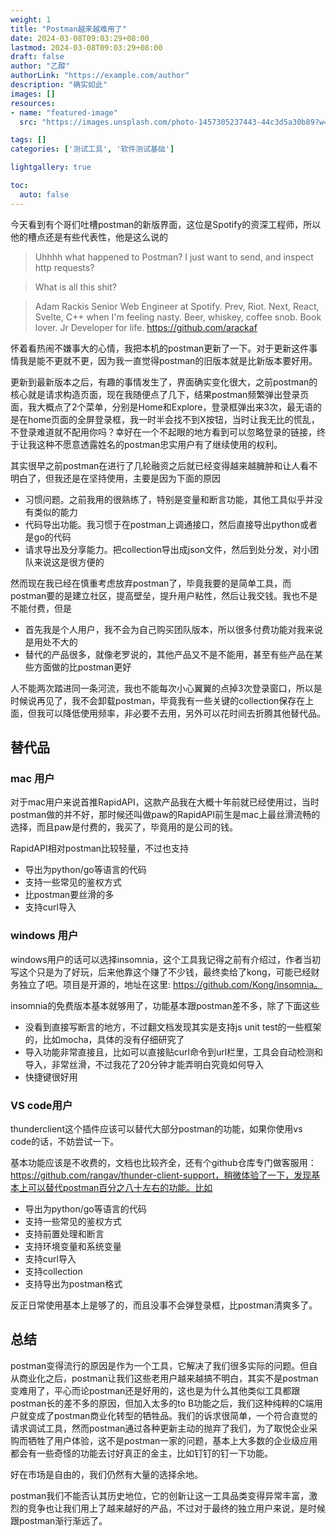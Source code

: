```yaml
---
weight: 1
title: "Postman越来越难用了"
date: 2024-03-08T09:03:29+08:00
lastmod: 2024-03-08T09:03:29+08:00
draft: false
author: "乙醇"
authorLink: "https://example.com/author"
description: "确实如此"
images: []
resources:
- name: "featured-image"
  src: "https://images.unsplash.com/photo-1457305237443-44c3d5a30b89?w=300"

tags: []
categories: ['测试工具', '软件测试基础']

lightgallery: true

toc:
  auto: false
---
```


今天看到有个哥们吐槽postman的新版界面，这位是Spotify的资深工程师，所以他的槽点还是有些代表性，他是这么说的

> Uhhhh what happened to Postman? I just want to send, and inspect http requests? 

> What is all this shit?

> Adam Rackis
> Senior Web Engineer at Spotify. Prev, Riot. Next, React, Svelte, C++ when I'm feeling nasty. Beer, whiskey, coffee snob. Book lover. Jr Developer for life.
> https://github.com/arackaf


怀着看热闹不嫌事大的心情，我把本机的postman更新了一下。对于更新这件事情我是能不更就不更，因为我一直觉得postman的旧版本就是比新版本要好用。

更新到最新版本之后，有趣的事情发生了，界面确实变化很大，之前postman的核心就是请求构造页面，现在我随便点了几下，结果postman频繁弹出登录页面，我大概点了2个菜单，分别是Home和Explore，登录框弹出来3次，最无语的是在home页面的全屏登录框，我一时半会找不到X按钮，当时让我无比的慌乱，不登录难道就不配用你吗？幸好在一个不起眼的地方看到可以忽略登录的链接，终于让我这种不愿意透露姓名的postman忠实用户有了继续使用的权利。

其实很早之前postman在进行了几轮融资之后就已经变得越来越臃肿和让人看不明白了，但我还是在坚持使用，主要是因为下面的原因

* 习惯问题。之前我用的很熟练了，特别是变量和断言功能，其他工具似乎并没有类似的能力
* 代码导出功能。我习惯于在postman上调通接口，然后直接导出python或者是go的代码
* 请求导出及分享能力。把collection导出成json文件，然后到处分发，对小团队来说这是很方便的


然而现在我已经在慎重考虑放弃postman了，毕竟我要的是简单工具，而postman要的是建立社区，提高壁垒，提升用户粘性，然后让我交钱。我也不是不能付费，但是

* 首先我是个人用户，我不会为自己购买团队版本，所以很多付费功能对我来说是用处不大的
* 替代的产品很多，就像老罗说的，其他产品又不是不能用，甚至有些产品在某些方面做的比postman更好


人不能两次踏进同一条河流，我也不能每次小心翼翼的点掉3次登录窗口，所以是时候说再见了，我不会卸载postman，毕竟我有一些关键的collection保存在上面，但我可以降低使用频率，非必要不去用，另外可以花时间去折腾其他替代品。

## 替代品

### mac 用户

对于mac用户来说首推RapidAPI，这款产品我在大概十年前就已经使用过，当时postman做的并不好，那时候还叫做paw的RapidAPI前生是mac上最丝滑流畅的选择，而且paw是付费的，我买了，毕竟用的是公司的钱。

RapidAPI相对postman比较轻量，不过也支持

* 导出为python/go等语言的代码
* 支持一些常见的鉴权方式
* 比postman要丝滑的多
* 支持curl导入


### windows 用户
windows用户的话可以选择insomnia，这个工具我记得之前有介绍过，作者当初写这个只是为了好玩，后来他靠这个赚了不少钱，最终卖给了kong，可能已经财务独立了吧。项目是开源的，地址在这里: https://github.com/Kong/insomnia。

insomnia的免费版本基本就够用了，功能基本跟postman差不多，除了下面这些

* 没看到直接写断言的地方，不过翻文档发现其实是支持js unit test的一些框架的，比如mocha，具体的没有仔细研究了
* 导入功能非常直接且，比如可以直接贴curl命令到url栏里，工具会自动检测和导入，非常丝滑，不过我花了20分钟才能弄明白究竟如何导入
* 快捷键很好用


### VS code用户

thunderclient这个插件应该可以替代大部分postman的功能，如果你使用vs code的话，不妨尝试一下。

基本功能应该是不收费的，文档也比较齐全，还有个github仓库专门做客服用：https://github.com/rangav/thunder-client-support，稍微体验了一下，发现基本上可以替代postman百分之八十左右的功能。比如

* 导出为python/go等语言的代码
* 支持一些常见的鉴权方式
* 支持前置处理和断言
* 支持环境变量和系统变量
* 支持curl导入
* 支持collection
* 支持导出为postman格式

反正日常使用基本上是够了的，而且没事不会弹登录框，比postman清爽多了。


## 总结

postman变得流行的原因是作为一个工具，它解决了我们很多实际的问题。但自从商业化之后，postman让我们这些老用户越来越搞不明白，其实不是postman变难用了，平心而论postman还是好用的，这也是为什么其他类似工具都跟postman长的差不多的原因，但加入太多的to B功能之后，我们这种纯粹的C端用户就变成了postman商业化转型的牺牲品。我们的诉求很简单，一个符合直觉的请求调试工具，然而postman通过各种更新主动的抛弃了我们，为了取悦企业采购而牺牲了用户体验，这不是postman一家的问题，基本上大多数的企业级应用都会有一些奇怪的功能去讨好真正的金主，比如钉钉的钉一下功能。

好在市场是自由的，我们仍然有大量的选择余地。

postman我们不能否认其历史地位，它的创新让这一工具品类变得异常丰富，激烈的竞争也让我们用上了越来越好的产品，不过对于最终的独立用户来说，是时候跟postman渐行渐远了。